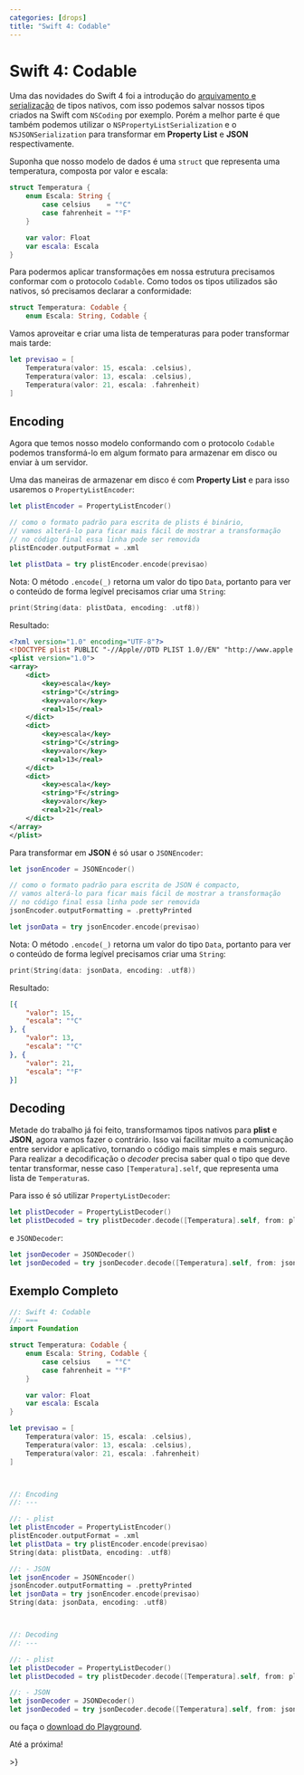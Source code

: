 ```yaml
---
categories: [drops]
title: "Swift 4: Codable"
---
```


# Swift 4: Codable
Uma das novidades do Swift 4 foi a introdução do [arquivamento e serialização][swift-evo] de tipos nativos, com isso podemos salvar nossos tipos criados na Swift com `NSCoding` por exemplo. Porém a melhor parte é que também podemos utilizar o `NSPropertyListSerialization` e o `NSJSONSerialization` para transformar em **Property List** e **JSON** respectivamente.

Suponha que nosso modelo de dados é uma `struct` que representa uma temperatura, composta por valor e escala:
```swift
struct Temperatura {
    enum Escala: String {
        case celsius    = "°C"
        case fahrenheit = "°F"
    }

    var valor: Float
    var escala: Escala
}
```

Para podermos aplicar transformações em nossa estrutura precisamos conformar com o protocolo `Codable`. Como todos os tipos utilizados são nativos, só precisamos declarar a conformidade:
```swift
struct Temperatura: Codable {
    enum Escala: String, Codable {
```

Vamos aproveitar e criar uma lista de temperaturas para poder transformar mais tarde:
```swift
let previsao = [
    Temperatura(valor: 15, escala: .celsius),
    Temperatura(valor: 13, escala: .celsius),
    Temperatura(valor: 21, escala: .fahrenheit)
]
```

## Encoding
Agora que temos nosso modelo conformando com o protocolo `Codable` podemos transformá-lo em algum formato para armazenar em disco ou enviar à um servidor.

Uma das maneiras de armazenar em disco é com **Property List** e para isso usaremos o `PropertyListEncoder`:
```swift
let plistEncoder = PropertyListEncoder()

// como o formato padrão para escrita de plists é binário,
// vamos alterá-lo para ficar mais fácil de mostrar a transformação
// no código final essa linha pode ser removida
plistEncoder.outputFormat = .xml

let plistData = try plistEncoder.encode(previsao)
```

Nota: O método `.encode(_)` retorna um valor do tipo `Data`, portanto para ver o conteúdo de forma legível precisamos criar uma `String`:
```swift
print(String(data: plistData, encoding: .utf8))
```

Resultado:
```xml
<?xml version="1.0" encoding="UTF-8"?>
<!DOCTYPE plist PUBLIC "-//Apple//DTD PLIST 1.0//EN" "http://www.apple.com/DTDs/PropertyList-1.0.dtd">
<plist version="1.0">
<array>
	<dict>
		<key>escala</key>
		<string>°C</string>
		<key>valor</key>
		<real>15</real>
	</dict>
	<dict>
		<key>escala</key>
		<string>°C</string>
		<key>valor</key>
		<real>13</real>
	</dict>
	<dict>
		<key>escala</key>
		<string>°F</string>
		<key>valor</key>
		<real>21</real>
	</dict>
</array>
</plist>
```

Para transformar em **JSON** é só usar o `JSONEncoder`:
```swift
let jsonEncoder = JSONEncoder()

// como o formato padrão para escrita de JSON é compacto,
// vamos alterá-lo para ficar mais fácil de mostrar a transformação
// no código final essa linha pode ser removida
jsonEncoder.outputFormatting = .prettyPrinted

let jsonData = try jsonEncoder.encode(previsao)
```

Nota: O método `.encode(_)` retorna um valor do tipo `Data`, portanto para ver o conteúdo de forma legível precisamos criar uma `String`:
```swift
print(String(data: jsonData, encoding: .utf8))
```

Resultado:
```json
[{
	"valor": 15,
	"escala": "°C"
}, {
	"valor": 13,
	"escala": "°C"
}, {
	"valor": 21,
	"escala": "°F"
}]
```

## Decoding
Metade do trabalho já foi feito, transformamos tipos nativos para **plist** e **JSON**, agora vamos fazer o contrário. Isso vai facilitar muito a comunicação entre servidor e aplicativo, tornando o código mais simples e mais seguro. Para realizar a decodificação o _decoder_ precisa saber qual o tipo que deve tentar transformar, nesse caso `[Temperatura].self`, que representa uma lista de `Temperatura`s.

Para isso é só utilizar `PropertyListDecoder`:
```swift
let plistDecoder = PropertyListDecoder()
let plistDecoded = try plistDecoder.decode([Temperatura].self, from: plistData)
```

e `JSONDecoder`:
```swift
let jsonDecoder = JSONDecoder()
let jsonDecoded = try jsonDecoder.decode([Temperatura].self, from: jsonData)
```

## Exemplo Completo
```swift
//: Swift 4: Codable
//: ===
import Foundation

struct Temperatura: Codable {
    enum Escala: String, Codable {
        case celsius    = "°C"
        case fahrenheit = "°F"
    }

    var valor: Float
    var escala: Escala
}

let previsao = [
    Temperatura(valor: 15, escala: .celsius),
    Temperatura(valor: 13, escala: .celsius),
    Temperatura(valor: 21, escala: .fahrenheit)
]



//: Encoding
//: ---

//: - plist
let plistEncoder = PropertyListEncoder()
plistEncoder.outputFormat = .xml
let plistData = try plistEncoder.encode(previsao)
String(data: plistData, encoding: .utf8)

//: - JSON
let jsonEncoder = JSONEncoder()
jsonEncoder.outputFormatting = .prettyPrinted
let jsonData = try jsonEncoder.encode(previsao)
String(data: jsonData, encoding: .utf8)



//: Decoding
//: ---

//: - plist
let plistDecoder = PropertyListDecoder()
let plistDecoded = try plistDecoder.decode([Temperatura].self, from: plistData)

//: - JSON
let jsonDecoder = JSONDecoder()
let jsonDecoded = try jsonDecoder.decode([Temperatura].self, from: jsonData)
```

ou faça o [download do Playground][play].

Até a próxima!

\>}

[swift-evo]: https://github.com/apple/swift-evolution/blob/master/proposals/0166-swift-archival-serialization.md
[play]: /s/swift-4-codableplayground.zip
